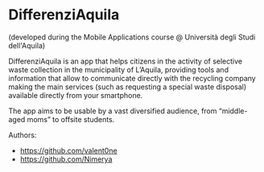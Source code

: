 # DifferenziAquila

(developed during the Mobile Applications course @ Università degli Studi dell'Aquila)

DifferenziAquila is an app that helps citizens in the activity of selective waste collection in the municipality of L’Aquila, providing tools and information that allow to communicate directly with the recycling company making the main services (such as requesting a special waste disposal) available directly from your smartphone.

The app aims to be usable by a vast diversified audience, from “middle-aged moms” to offsite students.

Authors:
- https://github.com/valent0ne
- https://github.com/Nimerya

